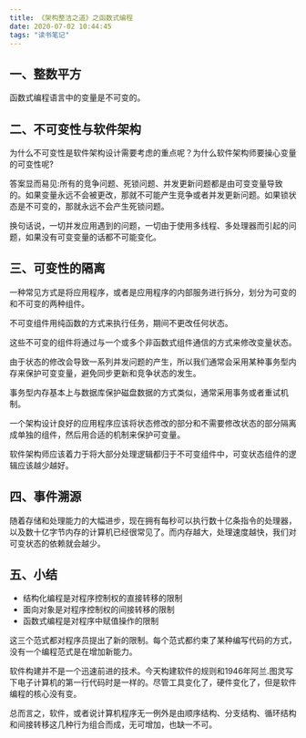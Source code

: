 ```yaml
---
title: 《架构整洁之道》之函数式编程
date: 2020-07-02 10:44:45
tags: "读书笔记"
---
```


## 一、整数平方
函数式编程语言中的变量是不可变的。
<!--more-->

## 二、不可变性与软件架构
为什么不可变性是软件架构设计需要考虑的重点呢？为什么软件架构师要操心变量的可变性呢?

答案显而易见:所有的竞争问题、死锁问题、并发更新问题都是由可变变量导致的。如果变量永远不会被更改，那就不可能产生竞争或者并发更新问题。如果锁状态是不可变的，那就永远不会产生死锁问题。

换句话说，一切并发应用遇到的问题，一切由于使用多线程、多处理器而引起的问题，如果没有可变变量的话都不可能变化。

## 三、可变性的隔离
一种常见方式是将应用程序，或者是应用程序的内部服务进行拆分，划分为可变的和不可变的两种组件。

不可变组件用纯函数的方式来执行任务，期间不更改任何状态。

这些不可变的组件将通过与一个或多个非函数式组件通信的方式来修改变量状态。

由于状态的修改会导致一系列并发问题的产生，所以我们通常会采用某种事务型内存来保护可变变量，避免同步更新和竞争状态的发生。

事务型内存基本上与数据库保护磁盘数据的方式类似，通常采用事务或者重试机制。

一个架构设计良好的应用程序应该将状态修改的部分和不需要修改状态的部分隔离成单独的组件，然后用合适的机制来保护可变量。

软件架构师应该着力于将大部分处理逻辑都归于不可变组件中，可变状态组件的逻辑应该越少越好。

## 四、事件溯源
随着存储和处理能力的大幅进步，现在拥有每秒可以执行数十亿条指令的处理器，以及数十亿字节内存的计算机已经很常见了。而内存越大，处理速度越快，我们对可变状态的依赖就会越少。

## 五、小结
- 结构化编程是对程序控制权的直接转移的限制
- 面向对象是对程序控制权的间接转移的限制
- 函数式编程是对程序中赋值操作的限制

这三个范式都对程序员提出了新的限制。每个范式都约束了某种编写代码的方式，没有一个编程范式是在增加新能力。

软件构建并不是一个迅速前进的技术。今天构建软件的规则和1946年阿兰.图灵写下电子计算机的第一行代码时是一样的。尽管工具变化了，硬件变化了，但是软件编程的核心没有变。

总而言之，软件，或者说计算机程序无一例外是由顺序结构、分支结构、循环结构和间接转移这几种行为组合而成，无可增加，也缺一不可。
